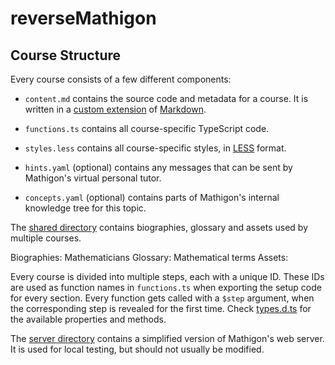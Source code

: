 # reverseMathigon

## Course Structure

Every course consists of a few different components:

* `content.md` contains the source code and metadata for a course. It is
  written in a [custom extension](https://mathigon.io/markdown) of
  [Markdown](https://github.com/adam-p/markdown-here/wiki/Markdown-Cheatsheet).
  
  
* `functions.ts` contains all course-specific TypeScript code.







* `styles.less` contains all course-specific styles, in
  [LESS](http://lesscss.org/) format.
  
* `hints.yaml` (optional) contains any messages that can be sent by Mathigon's
  virtual personal tutor.
* `concepts.yaml` (optional) contains parts of Mathigon's internal knowledge
  tree for this topic.

The [shared directory](content/shared) contains biographies, glossary and assets
used by multiple courses.

Biographies: Mathematicians
Glossary: Mathematical terms
Assets: 



Every course is divided into multiple steps, each with a unique ID. These IDs
are used as function names in `functions.ts` when exporting the setup code
for every section. Every function gets called with a `$step` argument, when
the corresponding step is revealed for the first time. Check
[types.d.ts](content/shared/types.d.ts) for the available properties and
methods.

The [server directory](server) contains a simplified version of Mathigon's web
server. It is used for local testing, but should not usually be modified.
